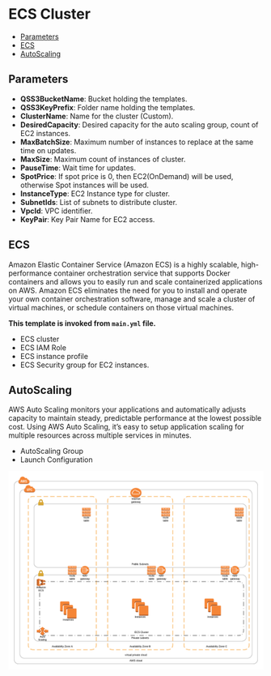 # ECS Cluster

* [Parameters](#parameters)
* [ECS](#ecs)
* [AutoScaling](#autoscaling)

## Parameters

* **QSS3BucketName**: Bucket holding the templates.
* **QSS3KeyPrefix**: Folder name holding the templates.
* **ClusterName**: Name for the cluster (Custom).
* **DesiredCapacity**: Desired capacity for the auto scaling group, count of EC2 instances.
* **MaxBatchSize**: Maximum number of instances to replace at the same time  on updates.
* **MaxSize**: Maximum count of instances of cluster.
* **PauseTime**: Wait time for updates.
* **SpotPrice**: If spot price is 0, then EC2(OnDemand) will be used, otherwise Spot instances will be used.
* **InstanceType**: EC2 Instance type for cluster.
* **SubnetIds**: List of subnets to distribute cluster.
* **VpcId**: VPC identifier.
* **KeyPair**: Key Pair Name for EC2 access.

## ECS
Amazon Elastic Container Service (Amazon ECS) is a highly scalable, high-performance container orchestration service that supports Docker containers and allows you to easily run and scale containerized applications on AWS. Amazon ECS eliminates the need for you to install and operate your own container orchestration software, manage and scale a cluster of virtual machines, or schedule containers on those virtual machines.

**This template is invoked from `main.yml` file.**

* ECS cluster
* ECS IAM Role
* ECS instance profile
* ECS Security group for EC2 instances.

## AutoScaling
AWS Auto Scaling monitors your applications and automatically adjusts capacity to maintain steady, predictable performance at the lowest possible cost. Using AWS Auto Scaling, it’s easy to setup application scaling for multiple resources across multiple services in minutes.

* AutoScaling Group
* Launch Configuration

![VPC Diagram](../images/ECS.png)
